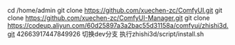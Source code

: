 cd /home/admin
git clone https://github.com/xuechen-zc/ComfyUI.git
git clone https://github.com/xuechen-zc/ComfyUI-Manager.git
git clone https://codeup.aliyun.com/60d25897a3a2bac55d31158a/comfyui/zhishi3d.git 42663917447849926 切换dev分支
执行zhishi3d/script/install.sh